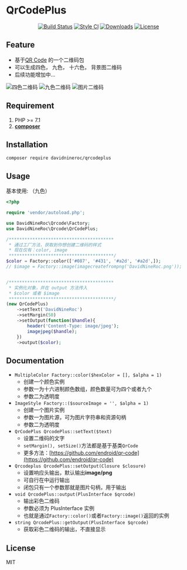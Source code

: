 # QrCodePlus

<p align="center">
<a href="https://packagist.org/packages/davidnineroc/qrcodeplus"><img src="https://travis-ci.org/DavidNineRoc/qrcodeplus.svg?branch=master" alt="Build Status"></a>
<a href="https://packagist.org/packages/davidnineroc/qrcodeplus"><img src="https://styleci.io/repos/96854420/shield?branch=master" alt="Style CI" Version"></a>
<a href="https://packagist.org/packages/davidnineroc/qrcodeplus"><img src="https://poser.pugx.org/davidnineroc/qrcodeplus/downloads" alt="Downloads"></a>
<a href="https://packagist.org/packages/davidnineroc/qrcodeplus"><img src="https://poser.pugx.org/laravel/passport/license.svg" alt="License"></a>
</p> 

## Feature
 - 基于[QR Code](https://github.com/endroid/qr-code) 的一个二维码包
 - 可以生成四色， 九色， 十六色， 背景图二维码
 - 后续功能增加中...
 
 ![四色二维码](http://or2pofbfh.bkt.clouddn.com/composer/four.png)
 ![九色二维码](http://or2pofbfh.bkt.clouddn.com/composer/nine.png)
 ![图片二维码](http://or2pofbfh.bkt.clouddn.com/composer/image.png)


## Requirement

1. PHP >= 7.1
2. **[composer](https://getcomposer.org/)**



## Installation

```shell
composer require davidnineroc/qrcodeplus
```

## Usage

基本使用: （九色）

```php
<?php

require 'vendor/autoload.php';

use DavidNineRoc\Qrcode\Factory;
use DavidNineRoc\Qrcode\QrCodePlus;

/****************************************
 * 通过工厂方法，获取到你想创建二维码的样式
 * 现在仅有：color, image
 ****************************************/
$color = Factory::color(['#087', '#431', '#a2d', '#a2d',]);
// $image = Factory::image(imagecreatefrompng('DavidNineRoc.png'));


/****************************************
 * 实例化对象，并在 output 方法传入
 * $color 或者 $image
 ****************************************/
(new QrCodePlus)
    ->setText('DavidNineRoc')
    ->setMargin(50)
    ->setOutput(function($handle){
        header('Content-Type: image/jpeg');
        imagejpeg($handle);
    })
    ->output($color);
```


## Documentation
* `MultipleColor Factory::color($hexColor = [], $alpha = 1)`
    * 创建一个颜色实例
    * 参数一为十六进制颜色数组，颜色数量可为四个或者九个
    * 参数二为透明度
* `ImageStyle Factory::($sourceImage = '', $alpha = 1)`
    * 创建一个图片实例
    * 参数一为图片源，可为图片字符串和资源句柄
    * 参数二为透明度
* `QrCodePlus QrcodePlus::setText($text)`
    * 设置二维码的文字
    * `setMargin(), setSize()`方法都是基于基类`QrCode`
    * 更多方法：[https://github.com/endroid/qr-code](https://github.com/endroid/qr-code)
* `Qrcodeplus QrcodePlus::setOutput(Closure $closure)`
    * 设置响应头输出，默认输出**image/png**
    * 可自行在中运行输出
    * 闭包只有一个参数那就是图片句柄，用于输出
* `void QrcodePlus::output(PlusInterface $qrcode)`
    * 输出彩色二维码
    * 参数必须为 PlusInterface 实例
    * 也就是通过`Factory::color()`或者`Factory::image()`返回的实例
* `string QrcodePlus::getOutput(PlusInterface $qrcode)`
    * 获取彩色二维码的输出，不直接显示
## License

MIT
